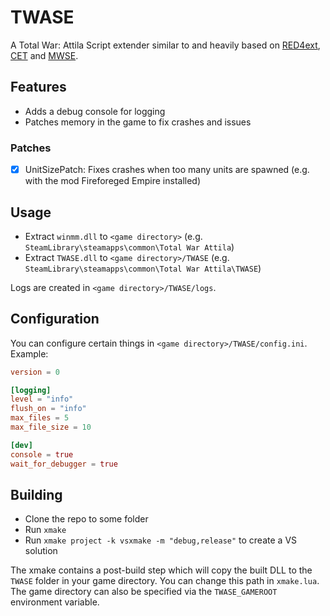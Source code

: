 # TWASE

A Total War: Attila Script extender similar to and heavily based on [RED4ext](https://github.com/wopss/RED4ext), [CET](https://github.com/maximegmd/CyberEngineTweaks) and [MWSE](https://github.com/MWSE/MWSE).

## Features

- Adds a debug console for logging
- Patches memory in the game to fix crashes and issues

### Patches

-[x] UnitSizePatch: Fixes crashes when too many units are spawned (e.g. with the mod Fireforeged Empire installed)

## Usage

- Extract `winmm.dll` to `<game directory>` (e.g. `SteamLibrary\steamapps\common\Total War Attila`)
- Extract `TWASE.dll` to `<game directory>/TWASE` (e.g. `SteamLibrary\steamapps\common\Total War Attila\TWASE`)

Logs are created in `<game directory>/TWASE/logs`.

## Configuration

You can configure certain things in `<game directory>/TWASE/config.ini`. Example:

```toml
version = 0

[logging]
level = "info"
flush_on = "info"
max_files = 5
max_file_size = 10

[dev]
console = true
wait_for_debugger = true
```

## Building

- Clone the repo to some folder
- Run `xmake`
- Run `xmake project -k vsxmake -m "debug,release"` to create a VS solution  

The xmake contains a post-build step which will copy the built DLL to the `TWASE` folder in your game directory. You can change this path in `xmake.lua`.
The game directory can also be specified via the `TWASE_GAMEROOT` environment variable.
